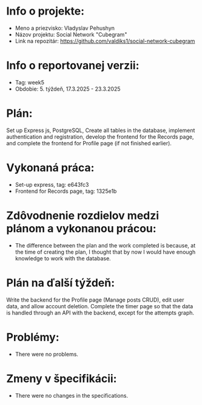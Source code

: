 # Info o projekte:
- Meno a priezvisko: Vladyslav Pehushyn 
- Názov projektu: Social Network "Cubegram"
- Link na repozitár:  https://github.com/valdiks1/social-network-cubegram

# Info o reportovanej verzii:  
- Tag: week5                        
- Obdobie: 5. týždeň, 17.3.2025 - 23.3.2025 

# Plán:
Set up Express js, PostgreSQL, Create all tables in the database, implement authentication and registration, develop the frontend for the Records page, and complete the frontend for Profile page (if not finished earlier).

# Vykonaná práca:
- Set-up express, tag: e643fc3
- Frontend for Records page, tag: 1325e1b

# Zdôvodnenie rozdielov medzi plánom a vykonanou prácou:
- The difference between the plan and the work completed is because, at the time of creating the plan, I thought that by now I would have enough knowledge to work with the database.

# Plán na ďalší týždeň:
Write the backend for the Profile page (Manage posts CRUD), edit user data, 
and allow account deletion. Complete the timer page so that the data is 
handled through an API with the backend, except for the attempts graph. 

# Problémy:
- There were no problems.

# Zmeny v špecifikácii:
- There were no changes in the specifications.
 

